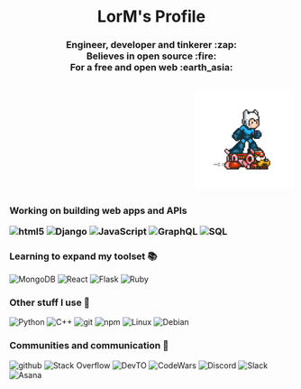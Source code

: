<!---README--->

<h1 align="center"> LorM's Profile </h1>


<h3 align="center"> Engineer, developer and tinkerer :zap: <br />
    Believes in open source :fire: <br />
    For a free and open web :earth_asia:
</h3>
<h2 align="right"> <img style="float" src="https://github.com/LorM89/LorM89/blob/main/assets/cloudyman.gif" width="175px"/> </h2>

### Working on building web apps and APIs <p> <img alt="html5" src="https://img.shields.io/badge/-HTML5-E34F26?style=flat&logo=html5&logoColor=white" /> <img alt="Django" src="https://img.shields.io/badge/-Django-000?&logo=django" /> <img alt="JavaScript" src="https://img.shields.io/badge/-JavaSript-000?&logo=JavaScript&logoColor=ddc508" /> <img alt="GraphQL" src="https://img.shields.io/badge/-GraphQL-E10098?style=flat&logo=graphql&logoColor=white" /> <img alt="SQL" src="https://img.shields.io/badge/-SQL-000?style=flat&logo=sqlite" />  </p>

### Learning to expand my toolset :books:
<p> 
  <img alt="MongoDB" src="https://img.shields.io/badge/-MongoDB-13aa52?style=flat&logo=mongodb&logoColor=white" />
  <img alt="React" src="https://img.shields.io/badge/-React-000?&logo=react" /> 
  <img alt="Flask" src="https://img.shields.io/badge/-Flask-000?&logo=flask" /> 
  <img alt="Ruby" src="https://img.shields.io/badge/-ruby-000?&logo=ruby" /> </p>


### Other stuff I use :wrench:
<p>
  <img alt="Python" src="https://img.shields.io/badge/-Python-1338bd?style=flat&logo=python" />
  <img alt="C++" src="https://img.shields.io/badge/-C++-000?&logo=c%2b%2b&logoColor=00599C" />
  <img alt="git" src="https://img.shields.io/badge/-Git-13aa52?style=flat&logo=git" />
  <img alt="npm" src="https://img.shields.io/badge/-NPM-CB3837?style=flat&logo=npm&logoColor=white"/>
  <img alt="Linux" src="https://img.shields.io/badge/-Linux-000?&logo=linux" />
  <img alt="Debian" src="https://img.shields.io/badge/-Debian-000?&logo=debian" />
  </p>

### Communities and communication 👯
<p>
  <img alt="github" src="https://img.shields.io/badge/github-222121?&style=flat&logo=github&logoColor=white"/>
  <img alt="Stack Overflow" src="https://img.shields.io/badge/Stack Overflow-000?&style=flat&logo=stackoverflow"/> 
  <img alt="DevTO" src="https://img.shields.io/badge/DEV.TO-%230A0A0A.svg?&style=flat&logo=dev-dot-to&logoColor=white" /> 
  <img alt="CodeWars" src="https://img.shields.io/badge/-CodeWars-000?&style=flat&logo=codewars&logoColor=9f0000"/>
  <img alt="Discord" src="https://img.shields.io/badge/Discord-000?&style=flat&logo=discord"/> 
  <img alt="Slack" src="https://img.shields.io/badge/Slack-000?&style=flat&logo=slack"/>
  <img alt="Asana" src="https://img.shields.io/badge/-Asana-000?&logo=asana" /> 
</p>
